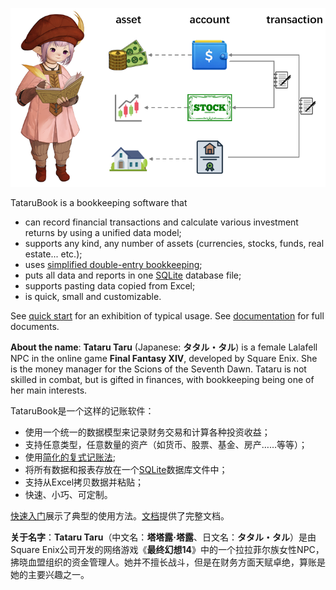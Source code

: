 ![](https://raw.githubusercontent.com/Goalsum/TataruBook/main/docs/assets/images/overview.png)

TataruBook is a bookkeeping software that

- can record financial transactions and calculate various investment returns by using a unified data model;
- supports any kind, any number of assets (currencies, stocks, funds, real estate... etc.);
- uses [simplified double-entry bookkeeping](https://goalsum.github.io/TataruBook/tables_and_views.html#simplified-double-entry-bookkeeping);
- puts all data and reports in one [SQLite](https://sqlite.com/) database file;
- supports pasting data copied from Excel;
- is quick, small and customizable.

See [quick start](https://goalsum.github.io/TataruBook/quick_start.html) for an exhibition of typical usage. See [documentation](https://goalsum.github.io/TataruBook/) for full documents.

**About the name**: **Tataru Taru** (Japanese: **タタル・タル**) is a female Lalafell NPC in the online game **Final Fantasy XIV**, developed by Square Enix. She is the money manager for the Scions of the Seventh Dawn. Tataru is not skilled in combat, but is gifted in finances, with bookkeeping being one of her main interests.

TataruBook是一个这样的记账软件：

- 使用一个统一的数据模型来记录财务交易和计算各种投资收益；
- 支持任意类型，任意数量的资产（如货币、股票、基金、房产……等等）；
- 使用[简化的复式记账法](https://goalsum.github.io/TataruBook/tables_and_views_cn.html#简化的复式记账法);
- 将所有数据和报表存放在一个[SQLite](https://sqlite.com/)数据库文件中；
- 支持从Excel拷贝数据并粘贴；
- 快速、小巧、可定制。

[快速入门](https://goalsum.github.io/TataruBook/quick_start_cn.html)展示了典型的使用方法。[文档](https://goalsum.github.io/TataruBook/index_cn.html)提供了完整文档。

**关于名字**：**Tataru Taru**（中文名：**塔塔露·塔露**、日文名：**タタル・タル**）是由Square Enix公司开发的网络游戏《**最终幻想14**》中的一个拉拉菲尔族女性NPC，拂晓血盟组织的资金管理人。她并不擅长战斗，但是在财务方面天赋卓绝，算账是她的主要兴趣之一。
